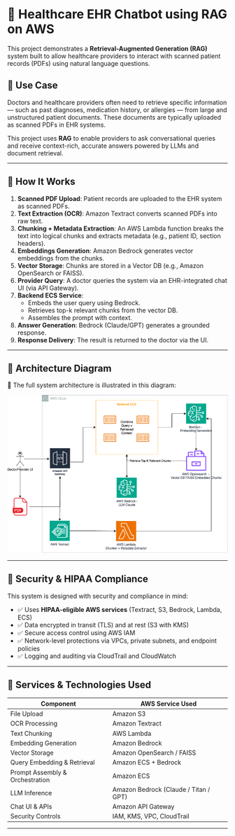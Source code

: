 # 🏥 Healthcare EHR Chatbot using RAG on AWS

This project demonstrates a **Retrieval-Augmented Generation (RAG)** system built to allow healthcare providers to interact with scanned patient records (PDFs) using natural language questions.

## 📌 Use Case

Doctors and healthcare providers often need to retrieve specific information — such as past diagnoses, medication history, or allergies — from large and unstructured patient documents. These documents are typically uploaded as scanned PDFs in EHR systems.

This project uses **RAG** to enable providers to ask conversational queries and receive context-rich, accurate answers powered by LLMs and document retrieval.

---

## 🧠 How It Works

1. **Scanned PDF Upload**: Patient records are uploaded to the EHR system as scanned PDFs.
2. **Text Extraction (OCR)**: Amazon Textract converts scanned PDFs into raw text.
3. **Chunking + Metadata Extraction**: An AWS Lambda function breaks the text into logical chunks and extracts metadata (e.g., patient ID, section headers).
4. **Embeddings Generation**: Amazon Bedrock generates vector embeddings from the chunks.
5. **Vector Storage**: Chunks are stored in a Vector DB (e.g., Amazon OpenSearch or FAISS).
6. **Provider Query**: A doctor queries the system via an EHR-integrated chat UI (via API Gateway).
7. **Backend ECS Service**:
    - Embeds the user query using Bedrock.
    - Retrieves top-k relevant chunks from the vector DB.
    - Assembles the prompt with context.
8. **Answer Generation**: Bedrock (Claude/GPT) generates a grounded response.
9. **Response Delivery**: The result is returned to the doctor via the UI.

---

## 📐 Architecture Diagram

📎 The full system architecture is illustrated in this diagram:

![RAG System Architecture](EHR-RAG.png)

---

## 🔐 Security & HIPAA Compliance

This system is designed with security and compliance in mind:

- ✅ Uses **HIPAA-eligible AWS services** (Textract, S3, Bedrock, Lambda, ECS)
- ✅ Data encrypted in transit (TLS) and at rest (S3 with KMS)
- ✅ Secure access control using AWS IAM
- ✅ Network-level protections via VPCs, private subnets, and endpoint policies
- ✅ Logging and auditing via CloudTrail and CloudWatch

---

## 🧰 Services & Technologies Used

| Component                   | AWS Service Used                         |
|----------------------------|------------------------------------------|
| File Upload                | Amazon S3                                 |
| OCR Processing             | Amazon Textract                           |
| Text Chunking              | AWS Lambda                                |
| Embedding Generation       | Amazon Bedrock                            |
| Vector Storage             | Amazon OpenSearch / FAISS                 |
| Query Embedding & Retrieval| Amazon ECS + Bedrock                      |
| Prompt Assembly & Orchestration | Amazon ECS                         |
| LLM Inference              | Amazon Bedrock (Claude / Titan / GPT)     |
| Chat UI & APIs             | Amazon API Gateway                        |
| Security Controls          | IAM, KMS, VPC, CloudTrail                 |

---

